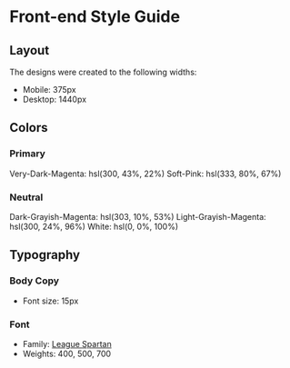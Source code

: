 # Front-end Style Guide

## Layout

The designs were created to the following widths:

- Mobile: 375px
- Desktop: 1440px

## Colors

### Primary

Very-Dark-Magenta: hsl(300, 43%, 22%)
Soft-Pink: hsl(333, 80%, 67%)

### Neutral

Dark-Grayish-Magenta: hsl(303, 10%, 53%)
Light-Grayish-Magenta: hsl(300, 24%, 96%)
White: hsl(0, 0%, 100%)

## Typography

### Body Copy

- Font size: 15px

### Font

- Family: [League Spartan](https://fonts.google.com/specimen/League+Spartan)
- Weights: 400, 500, 700
